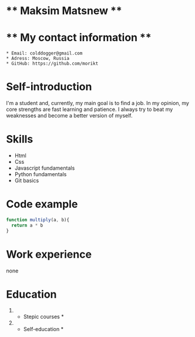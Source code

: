 # ** Maksim Matsnew ** 

# ** My contact information **

    * Email: colddogger@gmail.com
    * Adress: Moscow, Russia
    * GitHub: https://github.com/morikt

# Self-introduction
I'm a student and, currently, my main goal is to find a job. In my opinion, my core strengths are fast learning and patience. I always try to beat my weaknesses and become a better version of myself.

# Skills
* Html
* Css
* Javascript fundamentals
* Python fundamentals
* Git basics

# Code example

```javascript
function multiply(a, b){
  return a * b
}
```

# Work experience
none

# Education
1. * Stepic courses *  
2. * Self-education *
